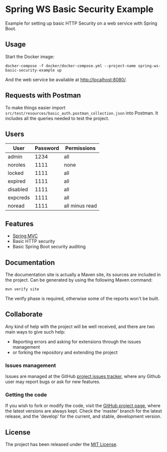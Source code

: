 # Spring WS Basic Security Example

Example for setting up basic HTTP Security on a web service with Spring Boot.

## Usage

Start the Docker image:

```
docker-compose -f docker/docker-compose.yml --project-name spring-ws-basic-security-example up
```

And the web service be available at [http://localhost:8080/](http://localhost:8080/).

## Requests with Postman

To make things easier import `src/test/resources/basic_auth.postman_collection.json` into Postman. It includes all the queries needed to test the project.

## Users

| User     | Password | Permissions    |
|----------|----------|----------------|
| admin    | 1234     | all            |
| noroles  | 1111     | none           |
| locked   | 1111     | all            |
| expired  | 1111     | all            |
| disabled | 1111     | all            |
| expcreds | 1111     | all            |
| noread   | 1111     | all minus read |

## Features

- [Spring MVC](https://spring.io/)
- Basic HTTP security
- Basic Spring Boot security auditing

## Documentation

The documentation site is actually a Maven site, its sources are included in the project. Can be generated by using the following Maven command:

```
mvn verify site
```

The verify phase is required, otherwise some of the reports won't be built.

## Collaborate

Any kind of help with the project will be well received, and there are two main ways to give such help:

- Reporting errors and asking for extensions through the issues management
- or forking the repository and extending the project

### Issues management

Issues are managed at the GitHub [project issues tracker][issues], where any Github user may report bugs or ask for new features.

### Getting the code

If you wish to fork or modify the code, visit the [GitHub project page][scm], where the latest versions are always kept. Check the 'master' branch for the latest release, and the 'develop' for the current, and stable, development version.

## License

The project has been released under the [MIT License][license].

[issues]: https://github.com/bernardo-mg/spring-ws-basic-security-example/issues
[license]: https://www.opensource.org/licenses/mit-license.php
[scm]: https://github.com/bernardo-mg/spring-ws-basic-security-example
